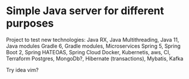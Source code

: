 # Simple Java server for different purposes

Project to test new technologies: 
Java RX, Java Multithreading, Java 11, Java modules
Gradle 6, Gradle modules, Microservices
Spring 5, Spring Boot 2, Spring HATEOAS, Spring Cloud
Docker, Kubernetis, aws, CI, Terraform
Postgres, MongoDb?, Hibernate (transactions), Mybatis, Kafka

Try idea vim?